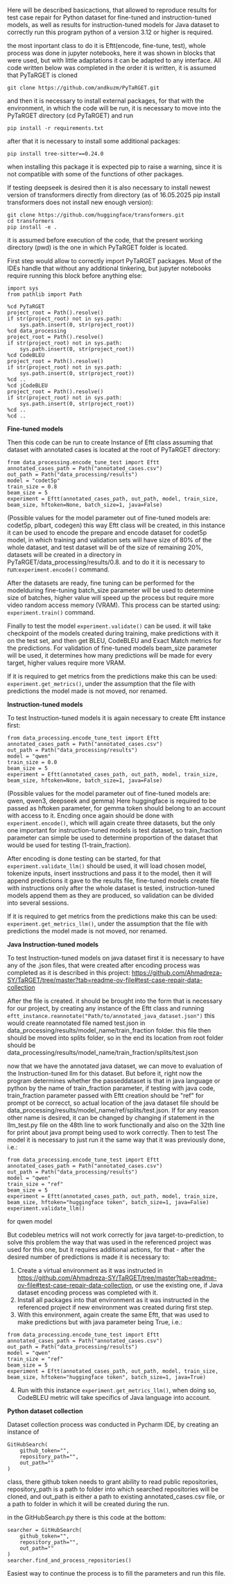 Here will be described basicactions, that allowed to reproduce results for test case repair for Python dataset for fine-tuned and instruction-tuned models, as well as results for instruction-tuned models for Java dataset to correctly run this program python of a version 3.12 or higher is required.

the most inportant class to do it is Eftt(encode, fine-tune, test), whole process was done in jupyter notebooks, here it was shown in blocks that were used, but with little adaptations it can be adapted to any interface.
All code written below was completed in the order it is written, it is assumed that PyTaRGET is cloned 
```
git clone https://github.com/andkuzm/PyTaRGET.git 
```
and then it is necessary to install external packages, for that with the environment, in which the code will be run, it is necessary to move into the PyTaRGET directory (cd PyTaRGET) and run 
```
pip install -r requirements.txt
```

after that it is necessary to install some additional packages:
```
pip install tree-sitter==0.24.0
```
when installing this package it is expected pip to raise a warning, since it is not compatible with some of the functions of other packages.

If testing deepseek is desired then it is also necessary to install newest version of transformers directly from directory (as of 16.05.2025 pip install transformers does not install new enough version):
```
git clone https://github.com/huggingface/transformers.git
cd transformers
pip install -e .
```

it is assumed before execution of the code, that the present working directory (pwd) is the one in which PyTaRGET folder is located.

First step would allow to correctly import PyTaRGET packages. Most of the IDEs handle that without any additional tinkering, but jupyter notebooks require running this block before anything else:
```
import sys
from pathlib import Path

%cd PyTaRGET
project_root = Path().resolve()
if str(project_root) not in sys.path:
    sys.path.insert(0, str(project_root))
%cd data_processing
project_root = Path().resolve()
if str(project_root) not in sys.path:
    sys.path.insert(0, str(project_root))
%cd CodeBLEU
project_root = Path().resolve()
if str(project_root) not in sys.path:
    sys.path.insert(0, str(project_root))
%cd ..
%cd jCodeBLEU
project_root = Path().resolve()
if str(project_root) not in sys.path:
    sys.path.insert(0, str(project_root))
%cd ..
%cd ..
```
**Fine-tuned models**

Then this code can be run to create Instance of Eftt class assuming that dataset with annotated cases is located at the root of PyTaRGET directory:

```
from data_processing.encode_tune_test import Eftt
annotated_cases_path = Path("annotated_cases.csv")
out_path = Path("data_processing/results")
model = "codet5p"
train_size = 0.8
beam_size = 5
experiment = Eftt(annotated_cases_path, out_path, model, train_size, beam_size, hftoken=None, batch_size=1, java=False)
```
(Possible values for the model parameter out of fine-tuned models are: codet5p, plbart, codegen)
this way Eftt class will be created, in this instance it can be used to encode the prepare and encode dataset for codet5p model, in which training and validation sets will have size of 80% of the whole dataset, and test dataset will be of the size of remaining 20%, datasets will be created in a directory in PyTaRGET/data_processing/results/0.8. and to do it it is necessary to run:```experiment.encode()``` command.

After the datasets are ready, fine tuning can be performed for the modelduring fine-tuning batch_size parameter will be used to determine size of batches, higher value will speed up the process but require more video random access memory (VRAM). This process can be started using: ```experiment.train()``` command.

Finally to test the model ```experiment.validate()``` can be used. it will take checkpoint of the models created during training, make predictions with it on the test set, and then get BLEU, CodeBLEU and Exact Match metrics for the predictions. For validation of fine-tuned models beam_size parameter will be used, it determines how many predictions will be made for every target, higher values require more VRAM.

If it is required to get metrics from the predictions make this can be used: ```experiment.get_metrics()```, under the assumption that the file with predictions the model made is not moved, nor renamed.

**Instruction-tuned models**

To test Instruction-tuned models it is again necessary to create Eftt instance first:
```
from data_processing.encode_tune_test import Eftt
annotated_cases_path = Path("annotated_cases.csv")
out_path = Path("data_processing/results")
model = "qwen"
train_size = 0.0
beam_size = 5
experiment = Eftt(annotated_cases_path, out_path, model, train_size, beam_size, hftoken=None, batch_size=1, java=False)
```
(Possible values for the model parameter out of fine-tuned models are: qwen, qwen3, deepseek and gemma)
Here huggingface is required to be passed as hftoken parameter, for gemma token should belong to an account with access to it.
Encding once again should be done with ```experiment.encode()```, which will again create three datasets, but the only one important for instruction-tuned models is test dataset, so train_fraction parameter can simple be used to determine proportion of the dataset that would be used for testing (1-train_fraction).

After encoding is done testing can be started, for that ```experiment.validate_llm()``` should be used, it will load chosen model, tokenize inputs, insert insstructions and pass it to the model, then it will append predictions it gave to the results file, fine-tuned models create file with instructions only after the whole dataset is tested, instruction-tuned models append them as they are produced, so validation can be divided into several sessions.

If it is required to get metrics from the predictions make this can be used: ```experiment.get_metrics_llm()```, under the assumption that the file with predictions the model made is not moved, nor renamed.

**Java Instruction-tuned models**

To test Instruction-tuned models on java dataset first it is necessary to have any of the .json files, that were created after encoding process  was completed as it is described in this project: https://github.com/Ahmadreza-SY/TaRGET/tree/master?tab=readme-ov-file#test-case-repair-data-collection

After the file is created. it should be brought into the form that is necessary for our project, by creating any instance of the Eftt class and running ```eftt_instance.reannotate("Path/to/annotated_java_dataset.json")``` this would create reannotated file named test.json in data_processing/results/model_name/train_fraction folder. this file then should be moved into splits folder, so in the end its location from root folder should be data_processing/results/model_name/train_fraction/splits/test.json

now that we have the annotated java dataset, we can move to evaluation of the Instruction-tuned llm for this dataset. But before it, right now the program determines whether the passeddataset is that in java language or python by the name of train_fraction parameter, if testing with java code, train_fraction parameter passed with Eftt creation should be "ref" for prompt ot be correcct, so actual location of the java dataset file should be data_processing/results/model_name/ref/splits/test.json. If for any reason other name is desired, it can be changed by changing if statement in the llm_test.py file on the 48th line to work functionally and also on the 32th line for print about java prompt being used to work correctly.
Then to test The model it is necessary to just run it the same way that it was previously done, i.e.:
```
from data_processing.encode_tune_test import Eftt
annotated_cases_path = Path("annotated_cases.csv")
out_path = Path("data_processing/results")
model = "qwen"
train_size = "ref"
beam_size = 5
experiment = Eftt(annotated_cases_path, out_path, model, train_size, beam_size, hftoken="huggingface token", batch_size=1, java=False)
experiment.validate_llm()
```
for qwen model

But codebleu metrics will not work correctly for java target-to-prediction, to solve this problem the way that was used in the referenced project was used for this one, but it requires additional actions, for that - after the desired number of predictions is made it is necessary to:
1. Create a virtual environment as it was instructed in https://github.com/Ahmadreza-SY/TaRGET/tree/master?tab=readme-ov-file#test-case-repair-data-collection, or use the existing one, if Java dataset encoding process was completed with it.
2. Install all packages into that environment as it was instructed in the referenced project if new environment was created during first step.
3. With this environment, again create the same Eftt, that was used to make predictions but with java parameter being True, i.e.:
```
from data_processing.encode_tune_test import Eftt
annotated_cases_path = Path("annotated_cases.csv")
out_path = Path("data_processing/results")
model = "qwen"
train_size = "ref"
beam_size = 5
experiment = Eftt(annotated_cases_path, out_path, model, train_size, beam_size, hftoken="huggingface token", batch_size=1, java=True)
```
4. Run with this instance ```experiment.get_metrics_llm()```, when doing so, CodeBLEU metric will take specifics of Java language into account.

**Python dataset collection**

Dataset collection process was conducted in Pycharm IDE, by creating an instance of 
```
GitHubSearch(
    github_token="",
    repository_path="",
    out_path=""
)
```
class, there github token needs to grant ability to read public repositories, repository_path is a path to folder into which searched repositories will be cloned, and out_path is either a path to existing annotated_cases.csv file, or a path to folder in which it will be created during the run.

in the GitHubSearch.py there is this code at the bottom:
```
searcher = GitHubSearch(
    github_token="",
    repository_path="",
    out_path=""
)
searcher.find_and_process_repositories()
```
Easiest way to continue the process is to fill the parameters and run this file.

